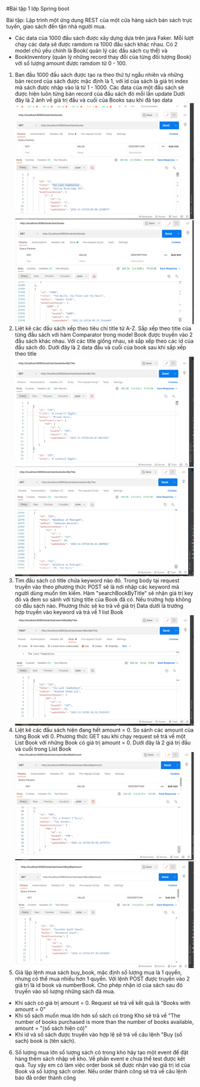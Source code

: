 #Bài tập 1 lớp Spring boot

Bài tập: Lập trình một ứng dụng REST của một cửa hàng sách bán sách trực tuyến, giao sách đến tận nhà người mua.

- Các data của 1000 đầu sách được xây dựng dựa trên java Faker. Mỗi lượt chạy các data sẽ được ramdom ra 1000 đầu sách khác nhau. Có 2 model chủ yếu chính là Book( quản lý các đầu sách cụ thể) và
- BookInventory (quản lý những record thay đổi của từng đối tượng Book) với số lượng amount được ramdom từ 0 - 100.

1. Ban đầu 1000 đầu sách được tạo ra theo thứ tự ngẫu nhiên và những bản record của sách được mặc định là 1, với id của sách là giá trị index mà sách được nhập vào là từ 1 - 1000.
Các đata của một đầu sách sẽ được hiện luôn từng bản record của đầu sách đó mỗi lần update
Dưới đây là 2 ảnh về giá trị đầu và cuối của Books sau khi đã tạo data
![](images/books.png)
![](images/boos2.png)
2. Liệt kê các đầu sách xếp theo tiêu chí title từ A-Z. Sắp xếp theo title của từng đầu sách với hàm Comparator trong model Book được truyền vào 2 đầu sách khác nhau.
Với các title giống nhau, sẽ sắp xếp theo các id của đầu sách đó. Dưới đây là 2 data đầu và cuối của book sau khi sắp xếp theo title
![](images/sortBook.png)
![](images/sortBook2.png)
3. Tìm đầu sách có title chứa keyword nào đó. Trong body tại request truyền vào theo phương thức POST sẽ là nơi nhập các keyword mà người dùng muốn tìm kiếm.
Hàm "searchBookByTitle" sẽ nhận giá trị key đó và đem so sánh với từng title của Book đã có. Nếu trường hợp không có đầu sách nào. Phương thức sẽ ko trả về giá trị
Data dưới là trường hợp truyền vào keyword và trả về 1 list Book
![](images/searchbook.png)
4. Liệt kê các đầu sách hiện đang hết amount = 0. So sánh các amount của từng Book với 0. Phương thức GET sau khi chạy request sẽ trả về một List Book với những Book có giá trị amount = 0.
Dưới đây là 2 giá trị đầu và cuối trong List Book
![](images/seacrhByAmount2.png)
![](images/searchByAmount.png)
5. Giả lập lệnh mua sách buy_book, mặc định số lượng mua là 1 quyển, nhưng có thể mua nhiều hơn 1 quyển. 
Với lệnh POST được truyền vào 2 giá trị là id book và numberBook. Cho phép nhận id của sách sau đó truyền vào số lượng những sách đã mua.
+ Khi sách có giá trị amount  = 0. Request sẽ trả về kết quả là "Books with amount = 0"
+ Khi số sách muốn mua lớn hơn số sách có trong Kho sẽ trả về "The number of books purchased is more than the number of books available, amount = "(số sách hiện có)"
+ Khi id và số sách được truyền vào hợp lệ sẽ trả về câu lệnh "Buy (số sach) book is (tên sách).

6. Số lượng mua lớn số lượng sách có trong kho hãy tạo một event để đặt hàng thêm sách nhập về kho. Về phần event e chưa thể test được kết quả. Tuy vậy em có làm việc order book sẽ được nhận
vào giá trị id của Book và số lượng sách order. Nếu order thành công sẽ trả về câu lệnh báo đã order thành công

